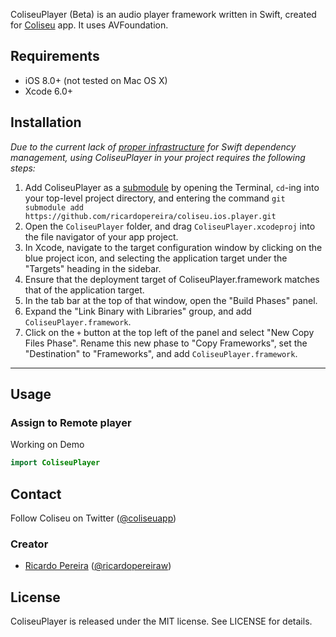 ColiseuPlayer (Beta) is an audio player framework written in Swift, created for [Coliseu](http://ricardopereira.eu) app.
It uses AVFoundation.

## Requirements

- iOS 8.0+ (not tested on Mac OS X)
- Xcode 6.0+

## Installation

_Due to the current lack of [proper infrastructure](http://cocoapods.org) for Swift dependency management, using ColiseuPlayer in your project requires the following steps:_

1. Add ColiseuPlayer as a [submodule](http://git-scm.com/docs/git-submodule) by opening the Terminal, `cd`-ing into your top-level project directory, and entering the command `git submodule add https://github.com/ricardopereira/coliseu.ios.player.git`
2. Open the `ColiseuPlayer` folder, and drag `ColiseuPlayer.xcodeproj` into the file navigator of your app project.
3. In Xcode, navigate to the target configuration window by clicking on the blue project icon, and selecting the application target under the "Targets" heading in the sidebar.
4. Ensure that the deployment target of ColiseuPlayer.framework matches that of the application target.
5. In the tab bar at the top of that window, open the "Build Phases" panel.
6. Expand the "Link Binary with Libraries" group, and add `ColiseuPlayer.framework`.
7. Click on the `+` button at the top left of the panel and select "New Copy Files Phase". Rename this new phase to "Copy Frameworks", set the "Destination" to "Frameworks", and add `ColiseuPlayer.framework`.

---

## Usage

### Assign to Remote player

Working on Demo

```swift
import ColiseuPlayer
````

## Contact

Follow Coliseu on Twitter ([@coliseuapp](https://twitter.com/coliseuapp))

### Creator

- [Ricardo Pereira](http://github.com/ricardopereira) ([@ricardopereiraw](https://twitter.com/ricardopereiraw))

## License

ColiseuPlayer is released under the MIT license. See LICENSE for details.
